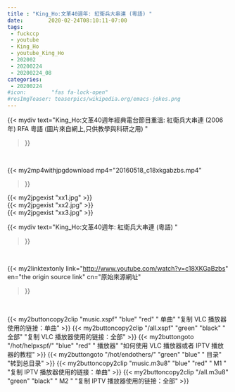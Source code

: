 ```yaml
---
title : "King_Ho:文革40週年: 紅衛兵大串連 (粵語) "
date:        2020-02-24T08:10:11-07:00
tags:
 - fuckccp
 - youtube
 - King_Ho
 - youtube_King_Ho
 - 202002
 - 20200224
 - 20200224_08
categories:
 - 20200224
#icon:        "fas fa-lock-open"
#resImgTeaser: teaserpics/wikipedia.org/emacs-jokes.png
---
```


{{< mydiv text="King_Ho:文革40週年經典電台節目重溫: 紅衛兵大串連 (2006年) RFA 粵語  (圖片來自網上,只供教學與科研之用) "
>}}
<br>


{{< my2mp4withjpgdownload mp4="20160518_c18xkgabzbs.mp4"
>}}

{{< my2jpgexist "xx1.jpg" >}}<br>
{{< my2jpgexist "xx2.jpg" >}}<br>
{{< my2jpgexist "xx3.jpg" >}}<br>



{{< mydiv text="King_Ho:文革40週年: 紅衛兵大串連 (粵語) "
>}}
<br>

{{< my2linktextonly link="http://www.youtube.com/watch?v=c18XKGaBzbs"
en="the origin source link" cn="原始來源網址"
>}}


<br>

{{< my2buttoncopy2clip "music.xspf"        "blue"   "red"    " 单曲"  "复制 VLC 播放器使用的链接：单曲" >}} {{< my2buttoncopy2clip "/all.xspf"         "green"  "black"  " 全部"  "复制 VLC 播放器使用的链接：全部" >}} {{< my2buttongoto      "/hot/helpxspf/"    "blue"   "red"    " 播放器" "如何使用 VLC 播放器或者 IPTV 播放器的教程" >}} {{< my2buttongoto      "/hot/endothers/"   "green"  "blue"   " 目录"   "转到总目录" >}} {{< my2buttoncopy2clip "music.m3u8"        "blue"   "red"    " M1 "    "复制 IPTV 播放器使用的链接：单曲" >}} {{< my2buttoncopy2clip "/all.m3u8"         "green"  "black"  " M2 "    "复制 IPTV 播放器使用的链接：全部" >}} 
